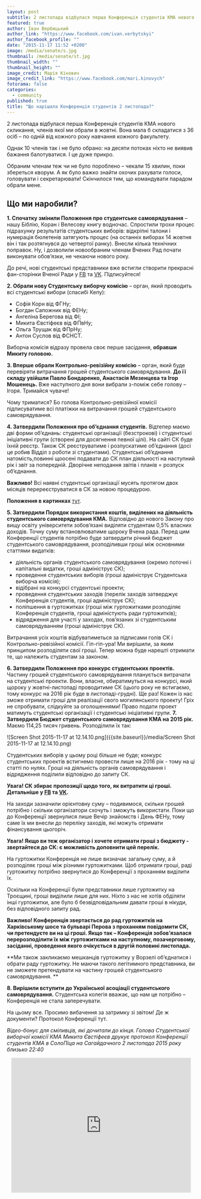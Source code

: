 ```yaml
---
layout: post
subtitle: 2 листопада відбулася перша Конференція студентів КМА нового скликання
featured: true
author: Іван Вербицький
author_link: "https://www.facebook.com/ivan.verbytskyi"
author_facebook_profile: ""
date: "2015-11-17 11:52 +0200"
image: /media/senate/s.jpg
thumbnail: /media/senate/st.jpg
thumbnail_width: ""
thumbnail_height: ""
image_credit: Марія Кінович
image_credit_link: "https://www.facebook.com/mari.kinovych"
fotorama: false
categories: 
  - community
published: true
title: "Що нарішала Конференція студентів 2 листопада?"
---
```



2 листопада відбулася перша Конференція студентів КМА нового скликання, членів якої ми обрали в жовтні. Вона мала б складатися з 36 осіб – по одній від кожного року навчання кожного факультету. 

Однак 10 членів так і не було обрано: на десяти потоках ніхто не виявив бажання балотуватися. І це дуже прикро.

Обраним членам теж чи не було пороблено – чекали 15 хвилин, поки збереться кворум. А як було важко знайти охочих рахувати голоси, головувати і секретарювати! Скінчилося тим, що командувати парадом обрали мене.

## Що ми наробили?

**1. Спочатку змінили Положення про студентське самоврядування** – нашу Біблію, Коран і Велесову книгу водночас. Спростили трохи процес підрахунку результатів студентських виборів: відкріпні талони і нумерація бюлетенів затягують процес (на останніх виборах 14 жовтня він і так розтягнувся до четвертої ранку). Внесли кілька технічних поправок. Ну, і дозволили новообраним членам Вчених Рад почати виконувати обов’язки, не чекаючи нового року.

До речі, нові студентські представники вже встигли створити прекрасні фан-сторінки Вченої Ради у [FB](https://www.facebook.com/KMAsenate/) та [VK](https://vk.com/kmasenate). Підписуйтеся!

**2. Обрали нову Студентську виборчу комісію** – орган, який проводить всі студентські вибори (спасибі Кепу): 

- Софія Корн від ФГНу;
- Богдан Сапожник від ФЕНу;
- Ангеліна Берегова від ФІ;
- Микита Євстіфеєв від ФПвНу;
- Ольга Трущак від ФПрНу;
- Антон Суслов від ФСНСТ.

Виборча комісія відразу провела своє перше засідання, **обравши Микиту головою.**

**3. Вперше обрали Контрольно-ревізійну комісію** – орган, який буде перевіряти витрачання грошей студентського самоврядування. **До її складу увійшли Павло Бондаренко, Анастасія Мезенцева та Ігор Мошенець.** Вже наступного дня вони вибрали з-поміж себе голову – Ігоря. Тримайся чуваче!

Чому триматися? Бо голова Контрольно-ревізійної комісії підписуватиме всі платіжки на витрачання грошей студентського самоврядування.

**4. Затвердили Положення про об’єднання студентів.** Відтепер маємо дві форми об’єднань: студентські організації (безстрокові) і студентські ініціативні групи (створені для досягнення певної цілі). На сайті СК буде їхній реєстр. Також СК реєструватиме і розпускатиме об’єднання (досі це робив Відділ з роботи зі студентами). Студентські об’єднання натомість,повинні щоосені подавати до СК план діяльності на наступний рік і звіт за попередній. Дворічне неподання звітів і планів = розпуск об’єднання.

**Важливо!** Всі наявні студентські організації мусять протягом двох місяців перереєструватися в СК за новою процедурою. 

**Положення в картинках** [тут](https://www.facebook.com/StudNaUKMA/posts/651105315032399).

**5. Затвердили Порядок використання коштів, виділених на діяльність студентського самоврядування КМА.** Відповідно до нового Закону про вищу освіту університети зобов’язані виділяти студентам 0,5% власних доходів. Точну суму встановлюватиме щороку Вчена рада. Перед цим Конференції студентів потрібно буде затвердити річний бюджет студентського самоврядування, розподіливши гроші між основними статтями видатків:

- діяльність органів студентського самоврядування (окремо поточні і капітальні видатки, гроші адмініструє СК);  
- проведення студентських виборів (гроші адмініструє Студентська виборча комісія);  
- відібрані на конкурсі студентські проекти;  
- проведення студентських заходів (перелік заходів затверджує Конференція студентів, гроші адмініструє СК);  
- поліпшення в гуртожитках (гроші між гуртожитками розподіляє Конференція студентів, гроші адміністують ради гуртожитків);  
- відрядження для участі у заходах, пов’язаних зі студентським самоврядуванням (гроші адмініструє СК).  

Витрачання усіх коштів відбуватиметься за підписами голів СК і Контрольно-ревізійної комісії.
Гіп-гіп-ура! Ми вирішили, за яким принципом розподіляти свої гроші. Тепер можна буде нарешті отримати те, що належить студентам за законом.  

**6. Затвердили Положення про конкурс студентських проектів.** Частину грошей студентського самоврядування планується витрачати на студентські проекти. Вони, власне, обиратимуться на конкурсі, який щороку у жовтні-листопаді проводитиме СК (цього року не встигаємо, тому конкурс на 2016 рік буде в листопаді-грудні).
Ще раз! Кожен із нас зможе отримати гроші для реалізації свого могилянського проекту! Гріх не спробувати, слідкуйте за оголошеннями!
Право подати проект матимуть студентські організації і студентські ініціативні групи.
**7. Затвердили Бюджет студентського самоврядування КМА на 2015 рік.** Маємо 114,25 тисяч гривень. Розподілили їх так:  

![Screen Shot 2015-11-17 at 12.14.10.png]({{site.baseurl}}/media/Screen Shot 2015-11-17 at 12.14.10.png)


Студентських виборів у цьому році більше не буде; конкурс студентських проектів встигнемо провести лише на 2016 рік - тому на ці статті по нулях. Гроші на діяльність органів самоврядування і відрядження поділили відповідно до запиту СК.  

**Увага! СК збирає пропозиції щодо того, як витратити ці гроші. Детальніше у [FB](https://www.facebook.com/StudNaUKMA/posts/652151554927775) та [VK](https://vk.com/wall-93668778_124).**  

На заходи зазначили орієнтовну суму – подивимося, скільки грошей потрібно і скільки організатори схочуть і зможуть використати. Поки що до Конференції звернулися лише Вечір знайомств і День ФЕНу, тому саме їх ми внесли до переліку заходів, які можуть отримати фінансування цьогоріч.  

**Увага! Якщо ви теж організатор і хочете отримати гроші з бюджету - звертайтеся до СК: є можливість доповнити цей перелік.**

На гуртожитки Конференція не лише визначає загальну суму, а й розподіляє гроші між різними гуртожитками. Щоб отримати гроші, раді гуртожитку потрібно звернутися до Конференції з проханням виділити їх.  

Оскільки на Конференції були представники лише гуртожитку на Троєщині, гроші виділили лише для них. Ніхто з нас не хотів обділяти інші гуртожитки, але було б безвідповідальним давати гроші в нікуди, без відповідного запиту рад.  

**Важливо! Конференція звертається до рад гуртожитків на Харківському шосе та бульварі Перова з проханням повідомити СК, чи претендуєте ви на ці гроші. Якщо так – Конференція зобов’язалася перерозподілити їх між гуртожитками на наступному, позачерговому, засіданні, проведення якого очікується в другій половині листопада.**

**Ми також закликаємо мешканців гуртожитку у Ворзелі об’єднатися і обрати раду гуртожитку. Не маючи такого легітимного представника, ви не зможете претендувати на частину грошей студентського самоврядування.  **

**8. Вирішили вступити до Української асоціації студентського самоврядування.** Студентська колегія вважає, що нам це потрібно – Конференція не стала заперечувати.

На цьому все. Просимо вибачення за затримку зі звітом!
Де ж документи? Протокол Конференції тут.

_Відео-бонус для сміливців, які дочитали до кінця. Голова Студентської виборчої комісії КМА Микита Євстіфеєв друкує протокол Конференції студентів КМА в СолоПіца на Сагайдачного 2 листопада 2015 року близько 22:40_
<p align="center"> <iframe width="480" height="360" src="https://www.youtube.com/embed/44Pv7yoBNmI" frameborder="0" allowfullscreen></iframe></p>
